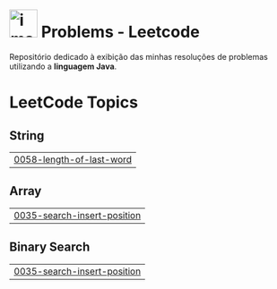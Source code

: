 # <img width="50" alt="image" src="https://github.com/user-attachments/assets/0a5d0954-a9b7-4347-b814-511f2b5c3d35" /> Problems - Leetcode
Repositório dedicado à exibição das minhas resoluções de problemas utilizando a **linguagem Java**.

<!---LeetCode Topics Start-->
# LeetCode Topics
## String
|  |
| ------- |
| [0058-length-of-last-word](https://github.com/ana-leticia-cabral/leetcode_java/tree/master/0058-length-of-last-word) |
## Array
|  |
| ------- |
| [0035-search-insert-position](https://github.com/ana-leticia-cabral/leetcode_java/tree/master/0035-search-insert-position) |
## Binary Search
|  |
| ------- |
| [0035-search-insert-position](https://github.com/ana-leticia-cabral/leetcode_java/tree/master/0035-search-insert-position) |
<!---LeetCode Topics End-->